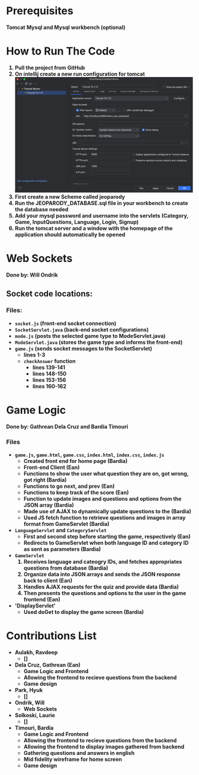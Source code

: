 # Prerequisites 
<b>Tomcat</b>
<b>Mysql and Mysql workbench (optional)
# How to Run The Code

1. Pull the project from GitHub
2. On intellij create a new run configuration for tomcat
![img.png](readmeImages/img.png)
3. First create a new Scheme called jeoparody
4. Run the JEOPARODY_DATABASE.sql file in your workbench to create the database needed
5. Add your mysql password and username into the servlets (Category, Game, InputQuestions, Language, Login, Signup)
6. Run the tomcat server and a window with the homepage of the application should
automatically be opened

#
# Web Sockets
Done by: Will Ondrik

## Socket code locations:
### Files:
- `socket.js` (front-end socket connection)
- `SocketServlet.java` (back-end socket configurations)
- `mode.js` (posts the selected game type to ModeServlet.java)
- `ModeServlet.java` (stores the game type and informs the front-end)
- `game.js` (sends socket messages to the SocketServlet)
    - lines 1-3
    - `checkAnswer` function
        - lines 139-141
        - lines 148-150
        - lines 153-156
        - lines 160-162
     
# Game Logic
Done by: Gathrean Dela Cruz and Bardia Timouri

### Files
- `game.js`, `game.html`, `game.css`, `index.html`, `index.css`, `index.js`
    - Created front end for home page (Bardia)
    - Front-end Client (Ean)
    - Functions to show the user what question they are on, got wrong, got right (Bardia)
    - Functions to go next, and prev (Ean)
    - Functions to keep track of the score (Ean)
    - Function to update images and questions and options from the JSON array (Bardia)
    - Made use of AJAX to dynamically update questions to the (Bardia)
    - Used JS fetch function to retrieve questions and images in array format from GameServlet (Bardia)
- `LanguageServlet` and `CategoryServlet` 
    - First and second step before starting the game, respectively (Ean)
    - Redirects to GameServlet when both language ID and category ID as sent as parameters (Bardia)
- `GameServlet`
    1. Receives language and cateogry IDs, and fetches appropriates questions from database (Bardia)
    2. Organize data into JSON arrays and sends the JSON response back to client (Ean)
    3. Handles AJAX requests for the quiz and provide data (Bardia)
    4. Then presents the questions and options to the user in the game frontend (Ean)
- 'DisplayServlet'
    - Used doGet to display the game screen (Bardia)
 
# Contributions List
- Aulakh, Ravdeep
    - []
- Dela Cruz, Gathrean (Ean)
    - Game Logic and Frontend
    - Allowing the frontend to recieve questions from the backend
    - Game design
- Park, Hyuk
    - []
- Ondrik, Will
    - Web Sockets
- Solkoski, Laurie
    - []
- Timouri, Bardia
    - Game Logic and Frontend
    - Allowing the frontend to recieve questions from the backend
    - Allowing the frontend to display images gathered from backend
    - Gathering questions and answers in english
    - Mid fidelity wireframe for home screen
    - Game design
      

